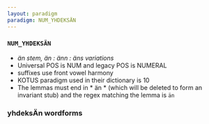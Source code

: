 ```yaml
---
layout: paradigm
paradigm: NUM_YHDEKSÄN
---
```

### ` NUM_YHDEKSÄN `

* _än stem, än : änn : äns variations_
* Universal POS is NUM and legacy POS is NUMERAL
* suffixes use front vowel harmony
* KOTUS paradigm used in their dictionary is 10
* The lemmas must end in * än * (which will be deleted to form an invariant stub) and the regex matching the lemma is ` än `

### yhdeksÄn wordforms


